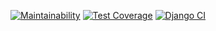 [![Maintainability](https://api.codeclimate.com/v1/badges/c3eb4c0266fd3dc3405f/maintainability)](https://codeclimate.com/github/Chudilo4/utv/maintainability)
[![Test Coverage](https://api.codeclimate.com/v1/badges/c3eb4c0266fd3dc3405f/test_coverage)](https://codeclimate.com/github/Chudilo4/utv/test_coverage)
[![Django CI](https://github.com/Chudilo4/utv/actions/workflows/django.yml/badge.svg)](https://github.com/Chudilo4/utv/actions/workflows/django.yml)